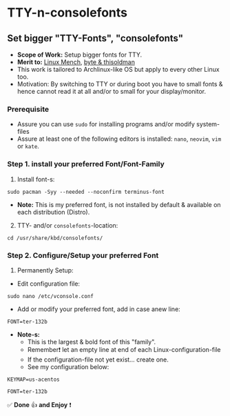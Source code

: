 # TTY-n-consolefonts

## Set bigger "TTY-Fonts", "consolefonts" 

* **Scope of Work:** Setup bigger fonts for TTY.
* **Merit to:** [Linux Mench](https://www.youtube.com/watch?v=75TzZj81yaQ&ab_channel=LinuxMench), [byte & thisoldman](https://bbs.archlinux.org/viewtopic.php?id=82240)
* This work is tailored to Archlinux-like OS but apply to every other Linux too.
* Motivation: By switching to TTY or during boot you have to small fonts & hence cannot read it at all and/or to small for your display/monitor.


### Prerequisite

* Assure you can use `sudo` for installing programs and/or modify system-files
* Assure at least one of the following editors is installed: `nano`, `neovim`, `vim` or `kate`. 

### Step 1. install your preferred Font/Font-Family

1. Install font-s:

```
sudo pacman -Syy --needed --noconfirm terminus-font
```

* **Note:** This is my preferred font, is not installed by default & available on each distribution (Distro).

2. TTY- and/or `consolefonts`-location:

`cd /usr/share/kbd/consolefonts/`

### Step 2. Configure/Setup your preferred Font

1. Permanently Setup:

* Edit configuration file:

```
sudo nano /etc/vconsole.conf
```

* Add or modify your preferred font, add in case anew line:

```
FONT=ter-132b
```

* **Note-s:**
    * This is the largest & bold font of this "family".
    * Remember❗️ let an empty line at end of each Linux-configuration-file
    * If the configuration-file not yet exist… create one.
    * See my configuration below:

```
KEYMAP=us-acentos

FONT=ter-132b

```


✅  **Done** 👍 **and Enjoy** ❗️ 
